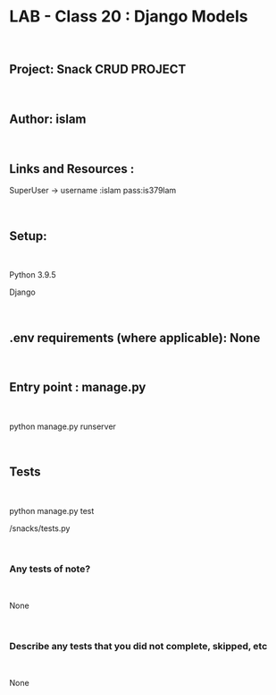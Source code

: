 # LAB - Class 20 : Django Models

<br>
 

## Project: Snack CRUD PROJECT
<br>

## Author: islam 

<br>


## Links and Resources : <br>

SuperUser -> username :islam  pass:is379lam

<br>

## Setup:

<br>


Python 3.9.5 <br>

Django <br>




<br>


## .env requirements (where applicable): None 

<br>


## Entry point : manage.py

<br>

python  manage.py runserver

<br>

## Tests 

<br>


python manage.py test <br>

/snacks/tests.py


<br>

### Any tests of note?

<br>

None

<br>

### Describe any tests that you did not complete, skipped, etc

<br>

None
